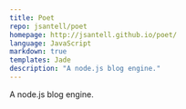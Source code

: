 ```yaml
---
title: Poet
repo: jsantell/poet
homepage: http://jsantell.github.io/poet/
language: JavaScript
markdown: true
templates: Jade
description: "A node.js blog engine."
---
```


A node.js blog engine.
